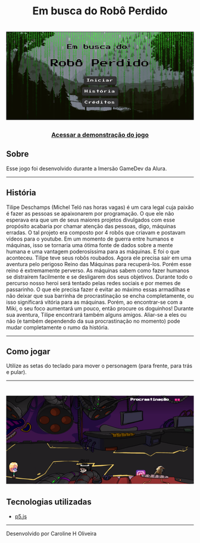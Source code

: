 <h1 align="center">
Em busca do Robô Perdido
</h1>
<h1 align="center">
<img src="./imagens/screenshots/screenshot-1.png">
</h1>

<h3 align="center">
    <a href="https://preview.p5js.org/Carol42/present/qYJRo0QUe">Acessar a demonstração do jogo</a>
</h3>

##  Sobre
Esse jogo foi desenvolvido durante a Imersão GameDev da Alura.

---

##  História
Tilipe Deschamps (Michel Teló nas horas vagas) é um cara legal cuja paixão é fazer as pessoas se apaixonarem por programação. O que ele não esperava era que um de seus maiores projetos divulgados com esse propósito acabaria por chamar atenção das pessoas, digo, máquinas erradas. O tal projeto era composto por 4 robôs que criavam e postavam vídeos para o youtube. Em um momento de guerra entre humanos e máquinas, isso se tornaria uma ótima fonte de dados sobre a mente humana e uma vantagem poderosíssima para as máquinas. E foi o que aconteceu. Tilipe teve seus robôs roubados. Agora ele precisa sair em uma aventura pelo perigoso Reino das Máquinas para recuperá-los. Porém esse reino é extremamente perverso. As máquinas sabem como fazer humanos se distraírem facilmente e se desligarem dos seus objetivos. Durante todo o percurso nosso heroi será tentado pelas redes sociais e por memes de passarinho. O que ele precisa fazer é evitar ao máximo essas armadilhas e não deixar que sua barrinha de procrastinação se encha completamente, ou isso significará vitória para as máquinas. Porém, ao encontrar-se com a Miki, o seu foco aumentará um pouco, então procure os doguinhos! Durante sua aventura, Tilipe encontrará também alguns amigos. Aliar-se a eles ou não (e também dependendo da sua procrastinação no momento) pode mudar completamente o rumo da história. 

---

##  Como jogar

Utilize as setas do teclado para mover o personagem (para frente, para trás e pular). 

---

<h1 align="center">
<img src="./imagens/screenshots/screenshot-2.png">
</h1>

## Tecnologias utilizadas

- [p5.js](https://p5js.org/)

---

Desenvolvido por Caroline H Oliveira
